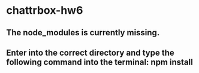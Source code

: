 # chattrbox-hw6

## The node_modules is currently missing. 

## Enter into the correct directory and type the following command into the terminal: npm install

